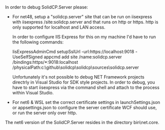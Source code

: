 In order to debug SolidCP.Server please:

- For net48, setup a "solidcp.server" site that can be run on iisexpress with iisexpress /site:solidcp.server 
  and that runs on http or https. http is only supported for localhost and LAN access.

  In order to configure IIS Express for this on my machine I'd have to run the following commands:
  
  IisExpressAdminCmd setupSslUrl -url:https://localhost:9018 -UseSelfSigned
  appcmd add site /name:solidcp.server /bindings:https/*:9018:localhost /physicalPath:c:\github\solidcp\solidcp\sources\solidcp.server

  Unfortunately it's not possible to debug NET Framework projects directrly in Visual Studio for SDK style projects. In order to debug, you have to start iisexpress via the command shell and attach to the process within Visual Studio.
  
- For net6 & WSL set the correct certificate settings in launchSettings.json or appsettings.json to configure the
   server certificate WCF should use, or run the server only over http.

The net6 version of the SolidCP.Server resides in the directory bin\net.core.
